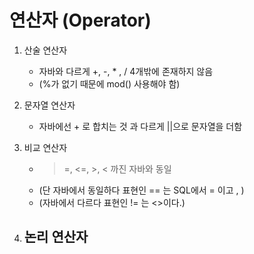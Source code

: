 # 연산자 (Operator)

1. 산술 연산자   
	- 자바와 다르게 +, -, * , / 4개밖에 존재하지 않음 
	- (%가 없기 때문에 mod() 사용해야 함)  

2. 문자열 연산자  
	- 자바에선 + 로 합치는 것 과 다르게 ||으로 문자열을 더함 

3. 비교 연산자
	- >=, <=, >, < 까진 자바와 동일 
	- (단 자바에서 동일하다 표현인 == 는 SQL에서 = 이고 , )
	- (자바에서 다르다 표현인 != 는 <>이다.)

4. 논리 연산자
	- 